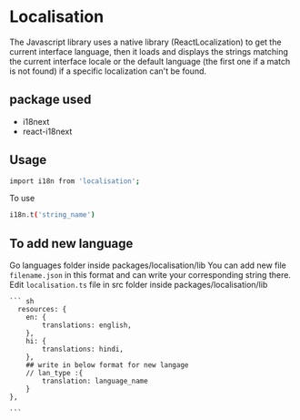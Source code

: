 # Localisation

The Javascript library uses a native library (ReactLocalization) to get the current interface language, then it loads and displays the strings matching the current interface locale or the default language (the first one if a match is not found) if a specific localization can't be found.
## package used  
- i18next
- react-i18next

## Usage
``` sh
import i18n from 'localisation';
```
To use 
```sh
i18n.t('string_name')
```

## To add new language 
Go languages folder inside packages/localisation/lib
You can add new file ```filename.json``` in this format and can write your corresponding string there.
    Edit ```localisation.ts``` file in src folder inside packages/localisation/lib

    ``` sh
      resources: {
        en: {
            translations: english,
        },
        hi: {
            translations: hindi,
        },
        ## write in below format for new langage
        // lan_type :{
            translation: language_name
        }
    },
    
    ```
